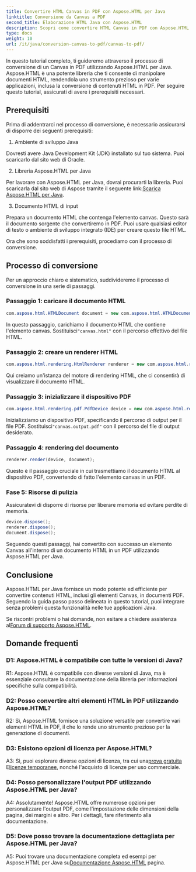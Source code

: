 ```yaml
---
title: Convertire HTML Canvas in PDF con Aspose.HTML per Java
linktitle: Conversione da Canvas a PDF
second_title: Elaborazione HTML Java con Aspose.HTML
description: Scopri come convertire HTML Canvas in PDF con Aspose.HTML per Java in questa guida dettagliata.
type: docs
weight: 10
url: /it/java/conversion-canvas-to-pdf/canvas-to-pdf/
---
```

In questo tutorial completo, ti guideremo attraverso il processo di conversione di un Canvas in PDF utilizzando Aspose.HTML per Java. Aspose.HTML è una potente libreria che ti consente di manipolare documenti HTML, rendendola uno strumento prezioso per varie applicazioni, inclusa la conversione di contenuti HTML in PDF. Per seguire questo tutorial, assicurati di avere i prerequisiti necessari.

## Prerequisiti

Prima di addentrarci nel processo di conversione, è necessario assicurarsi di disporre dei seguenti prerequisiti:

1. Ambiente di sviluppo Java

Dovresti avere Java Development Kit (JDK) installato sul tuo sistema. Puoi scaricarlo dal sito web di Oracle.

2. Libreria Aspose.HTML per Java

 Per lavorare con Aspose.HTML per Java, dovrai procurarti la libreria. Puoi scaricarla dal sito web di Aspose tramite il seguente link:[Scarica Aspose.HTML per Java](https://releases.aspose.com/html/java/).

3. Documento HTML di input

Prepara un documento HTML che contenga l'elemento canvas. Questo sarà il documento sorgente che convertiremo in PDF. Puoi usare qualsiasi editor di testo o ambiente di sviluppo integrato (IDE) per creare questo file HTML.

Ora che sono soddisfatti i prerequisiti, procediamo con il processo di conversione.

## Processo di conversione

Per un approccio chiaro e sistematico, suddivideremo il processo di conversione in una serie di passaggi.

### Passaggio 1: caricare il documento HTML

```java
com.aspose.html.HTMLDocument document = new com.aspose.html.HTMLDocument(Resources.input("canvas.html"));
```

 In questo passaggio, carichiamo il documento HTML che contiene l'elemento canvas. Sostituisci`"canvas.html"` con il percorso effettivo del file HTML.

### Passaggio 2: creare un renderer HTML

```java
com.aspose.html.rendering.HtmlRenderer renderer = new com.aspose.html.rendering.HtmlRenderer();
```

Qui creiamo un'istanza del motore di rendering HTML, che ci consentirà di visualizzare il documento HTML.

### Passaggio 3: inizializzare il dispositivo PDF

```java
com.aspose.html.rendering.pdf.PdfDevice device = new com.aspose.html.rendering.pdf.PdfDevice(Resources.output("canvas.output.pdf"));
```

 Inizializziamo un dispositivo PDF, specificando il percorso di output per il file PDF. Sostituisci`"canvas.output.pdf"` con il percorso del file di output desiderato.

### Passaggio 4: rendering del documento

```java
renderer.render(device, document);
```

Questo è il passaggio cruciale in cui trasmettiamo il documento HTML al dispositivo PDF, convertendo di fatto l'elemento canvas in un PDF.

### Fase 5: Risorse di pulizia

Assicuratevi di disporre di risorse per liberare memoria ed evitare perdite di memoria.

```java
device.dispose();
renderer.dispose();
document.dispose();
```

Seguendo questi passaggi, hai convertito con successo un elemento Canvas all'interno di un documento HTML in un PDF utilizzando Aspose.HTML per Java.

## Conclusione

Aspose.HTML per Java fornisce un modo potente ed efficiente per convertire contenuti HTML, inclusi gli elementi Canvas, in documenti PDF. Seguendo la guida passo passo delineata in questo tutorial, puoi integrare senza problemi questa funzionalità nelle tue applicazioni Java.

 Se riscontri problemi o hai domande, non esitare a chiedere assistenza al[Forum di supporto Aspose.HTML](https://forum.aspose.com/).

## Domande frequenti

### D1: Aspose.HTML è compatibile con tutte le versioni di Java?

R1: Aspose.HTML è compatibile con diverse versioni di Java, ma è essenziale consultare la documentazione della libreria per informazioni specifiche sulla compatibilità.

### D2: Posso convertire altri elementi HTML in PDF utilizzando Aspose.HTML?

R2: Sì, Aspose.HTML fornisce una soluzione versatile per convertire vari elementi HTML in PDF, il che lo rende uno strumento prezioso per la generazione di documenti.

### D3: Esistono opzioni di licenza per Aspose.HTML?

 A3: Sì, puoi esplorare diverse opzioni di licenza, tra cui una[prova gratuita](https://releases.aspose.com/) E[licenze temporanee](https://purchase.aspose.com/temporary-license/), nonché l'acquisto di licenze per uso commerciale.

### D4: Posso personalizzare l'output PDF utilizzando Aspose.HTML per Java?

A4: Assolutamente! Aspose.HTML offre numerose opzioni per personalizzare l'output PDF, come l'impostazione delle dimensioni della pagina, dei margini e altro. Per i dettagli, fare riferimento alla documentazione.

### D5: Dove posso trovare la documentazione dettagliata per Aspose.HTML per Java?

 A5: Puoi trovare una documentazione completa ed esempi per Aspose.HTML per Java su[Documentazione Aspose.HTML](https://reference.aspose.com/html/java/) pagina.